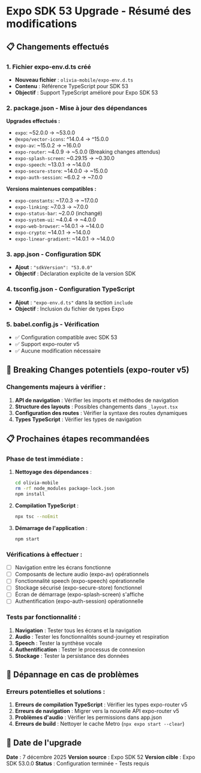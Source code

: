 # Expo SDK 53 Upgrade - Résumé des modifications

## 📋 Changements effectués

### 1. Fichier expo-env.d.ts créé
- **Nouveau fichier** : `olivia-mobile/expo-env.d.ts`
- **Contenu** : Référence TypeScript pour SDK 53
- **Objectif** : Support TypeScript amélioré pour Expo SDK 53

### 2. package.json - Mise à jour des dépendances
**Upgrades effectués :**
- `expo`: ~52.0.0 → ~53.0.0
- `@expo/vector-icons`: ^14.0.4 → ^15.0.0
- `expo-av`: ~15.0.2 → ~16.0.0
- `expo-router`: ~4.0.9 → ~5.0.0 (Breaking changes attendus)
- `expo-splash-screen`: ~0.29.15 → ~0.30.0
- `expo-speech`: ~13.0.1 → ~14.0.0
- `expo-secure-store`: ~14.0.0 → ~15.0.0
- `expo-auth-session`: ~6.0.2 → ~7.0.0

**Versions maintenues compatibles :**
- `expo-constants`: ~17.0.3 → ~17.0.0
- `expo-linking`: ~7.0.3 → ~7.0.0
- `expo-status-bar`: ~2.0.0 (inchangé)
- `expo-system-ui`: ~4.0.4 → ~4.0.0
- `expo-web-browser`: ~14.0.1 → ~14.0.0
- `expo-crypto`: ~14.0.1 → ~14.0.0
- `expo-linear-gradient`: ~14.0.1 → ~14.0.0

### 3. app.json - Configuration SDK
- **Ajout** : `"sdkVersion": "53.0.0"`
- **Objectif** : Déclaration explicite de la version SDK

### 4. tsconfig.json - Configuration TypeScript
- **Ajout** : `"expo-env.d.ts"` dans la section `include`
- **Objectif** : Inclusion du fichier de types Expo

### 5. babel.config.js - Vérification
- ✅ Configuration compatible avec SDK 53
- ✅ Support expo-router v5
- ✅ Aucune modification nécessaire

## 🚨 Breaking Changes potentiels (expo-router v5)

### Changements majeurs à vérifier :
1. **API de navigation** : Vérifier les imports et méthodes de navigation
2. **Structure des layouts** : Possibles changements dans `_layout.tsx`
3. **Configuration des routes** : Vérifier la syntaxe des routes dynamiques
4. **Types TypeScript** : Vérifier les types de navigation

## 📋 Prochaines étapes recommandées

### Phase de test immédiate :
1. **Nettoyage des dépendances** :
   ```bash
   cd olivia-mobile
   rm -rf node_modules package-lock.json
   npm install
   ```

2. **Compilation TypeScript** :
   ```bash
   npx tsc --noEmit
   ```

3. **Démarrage de l'application** :
   ```bash
   npm start
   ```

### Vérifications à effectuer :
- [ ] Navigation entre les écrans fonctionne
- [ ] Composants de lecture audio (expo-av) opérationnels
- [ ] Fonctionnalité speech (expo-speech) opérationnelle
- [ ] Stockage sécurisé (expo-secure-store) fonctionnel
- [ ] Écran de démarrage (expo-splash-screen) s'affiche
- [ ] Authentification (expo-auth-session) opérationnelle

### Tests par fonctionnalité :
1. **Navigation** : Tester tous les écrans et la navigation
2. **Audio** : Tester les fonctionnalités sound-journey et respiration
3. **Speech** : Tester la synthèse vocale
4. **Authentification** : Tester le processus de connexion
5. **Stockage** : Tester la persistance des données

## 🔧 Dépannage en cas de problèmes

### Erreurs potentielles et solutions :
1. **Erreurs de compilation TypeScript** : Vérifier les types expo-router v5
2. **Erreurs de navigation** : Migrer vers la nouvelle API expo-router v5
3. **Problèmes d'audio** : Vérifier les permissions dans app.json
4. **Erreurs de build** : Nettoyer le cache Metro (`npx expo start --clear`)

## 📅 Date de l'upgrade
**Date** : 7 décembre 2025
**Version source** : Expo SDK 52
**Version cible** : Expo SDK 53.0.0
**Status** : Configuration terminée - Tests requis